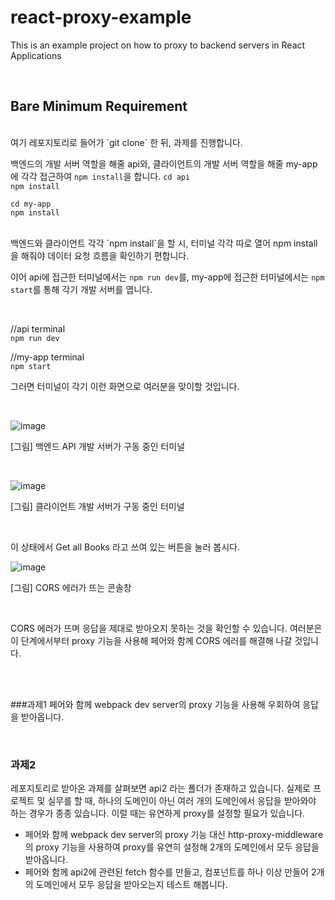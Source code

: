 # react-proxy-example
This is an example project on how to proxy to backend servers in React Applications

<br>

## Bare Minimum Requirement
<br>
여기 레포지토리로 들어가 `git clone` 한 뒤, 과제를 진행합니다.

<br>

백엔드의 개발 서버 역할을 해줄 api와, 클라이언트의 개발 서버 역할을 해줄 my-app에 각각 접근하여 `npm install`을 합니다.
`cd api`
<br>
`npm install`
<br>

`cd my-app`
<br>
`npm install`

<br>
백엔드와 클라이언트 각각 `npm install`을 할 시, 터미널 각각 따로 열어 npm install을 해줘야 데이터 요청 흐름을 확인하기 편합니다.

<br>

이어 api에 접근한 터미널에서는 `npm run dev`를, my-app에 접근한 터미널에서는 `npm start`를 통해 각기 개발 서버를 엽니다.

<br>

//api terminal<br>
```npm run dev```

//my-app terminal<br>
```npm start```

그러면 터미널이 각기 이런 화면으로 여러분을 맞이할 것입니다.


<br>


![image](https://user-images.githubusercontent.com/75575781/195524559-0c3a68df-0e54-4ecd-97e6-f705075c27ad.png)

[그림] 백엔드 API 개발 서버가 구동 중인 터미널

<br>

![image](https://user-images.githubusercontent.com/75575781/195524618-514a58b7-bf75-40a9-b85c-a1d771874604.png)

[그림] 클라이언트 개발 서버가 구동 중인 터미널

<br>

이 상태에서 Get all Books 라고 쓰여 있는 버튼을 눌러 봅시다.

![image](https://user-images.githubusercontent.com/75575781/195524661-95e1fca5-9299-43de-91ef-1cc095160ed4.png)

[그림] CORS 에러가 뜨는 콘솔창

<br>

CORS 에러가 뜨며 응답을 제대로 받아오지 못하는 것을 확인할 수 있습니다. 여러분은 이 단계에서부터 proxy 기능을 사용해 페어와 함께 CORS 에러를 해결해 나갈 것입니다.

<br><br>

###과제1
페어와 함께 webpack dev server의 proxy 기능을 사용해 우회하여 응답을 받아옵니다.

<br>

### 과제2
레포지토리로 받아온 과제를 살펴보면 api2 라는 폴더가 존재하고 있습니다. 실제로 프로젝트 및 실무를 할 때, 하나의 도메인이 아닌 여러 개의 도메인에서 응답을 받아와야 하는 경우가 종종 있습니다. 이럴 때는 유연하게 proxy를 설정할 필요가 있습니다.

+ 페어와 함께 webpack dev server의 proxy 기능 대신 http-proxy-middleware의 proxy 기능을 사용하여 proxy를 유연히 설정해 2개의 도메인에서 모두 응답을 받아옵니다.
+ 페어와 함께 api2에 관련된 fetch 함수를 만들고, 컴포넌트를 하나 이상 만들어 2개의 도메인에서 모두 응답을 받아오는지 테스트 해봅니다.

